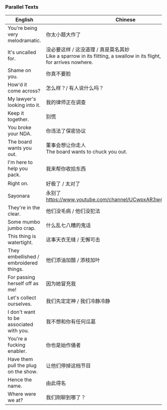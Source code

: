 ### Parallel Texts

| English | Chinese |
| --- | --- |
| You're being very melodramatic. | 你太小题大作了 |
| It's uncalled for. | 没必要这样 / 这没道理 / 真是莫名其妙 <br> Like a sparrow in its flitting, a swallow in its flight, a curse uncalled-for arrives nowhere. |
| Shame on you. | 你真不要脸 |
| How'd it come across? | 怎么样？/ 有人说什么吗？ |
| My lawyer's looking into it. | 我的律师正在调查 |
| Keep it together. | 别慌 |
| You broke your NDA. | 你违法了保密协议 |
| The board wants you out. | 董事会想让你走人 <br>The board wants to chuck you out. |
| I'm here to help you pack. | 我来帮你收拾东西 |
| Right on. | 好极了 / 太对了 |
| Sayonara | 永别了 https://www.youtube.com/channel/UCwpxAR3w48jIOCUIUAeNe1Q |
| They're in the clear. | 他们没毛病 / 他们没犯法 |
| Some mumbo jumbo crap. | 什么乱七八糟的鬼话 |
| This thing is watertight. | 这事天衣无缝 / 无懈可击 |
| They embellished / embroidered things. | 他们添油加醋 / 添枝加叶 |
| For passing herself off as me! | 因为她冒充我 |
| Let's collect ourselves. | 我们先定定神 / 我们冷静冷静 |
| I don't want to be associated with you. | 我不想和你有任何瓜葛 |
| You're a fucking enabler. | 你也是始作俑者 |
| Have them pull the plug on the show. | 让他们停掉这档节目 |
| Hence the name. | 由此得名 |
| Where were we at? | 我们刚聊到哪了？ |









